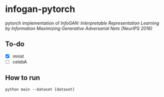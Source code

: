 # infogan-pytorch
pytorch implementation of *InfoGAN: Interpretable Representation Learning by Information Maximizing Generative Adversarial Nets (NeurIPS 2016)*
## To-do
-[x] mnist
-[ ] celebA
## How to run
```python main --dataset [dataset]```
